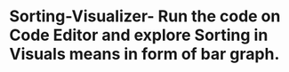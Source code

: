 # Sorting-Visualizer- Run the code on Code Editor and explore Sorting in Visuals means in form of bar graph.

